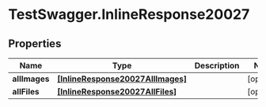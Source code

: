 # TestSwagger.InlineResponse20027

## Properties

Name | Type | Description | Notes
------------ | ------------- | ------------- | -------------
**allImages** | [**[InlineResponse20027AllImages]**](InlineResponse20027AllImages.md) |  | [optional] 
**allFiles** | [**[InlineResponse20027AllFiles]**](InlineResponse20027AllFiles.md) |  | [optional] 


